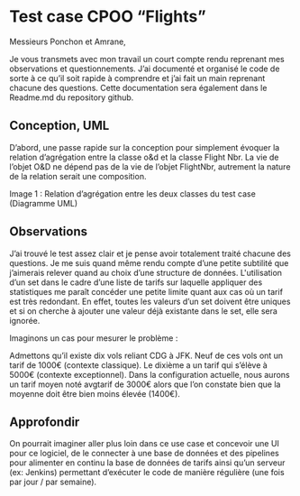 

<h1>Test case CPOO “Flights” </h1>


Messieurs Ponchon et Amrane, 

Je vous transmets avec mon travail un court compte rendu reprenant mes observations et questionnements. 
J’ai documenté et organisé le code de sorte à ce qu’il soit rapide à comprendre et j’ai fait un main reprenant chacune des questions. 
Cette documentation sera également dans le Readme.md du repository github.

<h2> Conception, UML </h2>

D’abord, une passe rapide sur la conception pour simplement évoquer la relation d’agrégation entre la classe o&d et la classe Flight Nbr. 
La vie de l’objet O&D ne dépend pas de la vie de l’objet FlightNbr, autrement la nature de la relation serait une composition.


Image 1 : Relation d’agrégation entre les deux classes du test case (Diagramme UML)










<h2>  Observations </h2>


J’ai trouvé le test assez clair et je pense avoir totalement traité chacune des questions.
Je me suis quand même rendu compte d’une petite subtilité que j’aimerais relever quand au choix d’une structure de données.
L'utilisation d’un set<long> dans le cadre d’une liste de tarifs sur laquelle appliquer des statistiques me paraît concéder une petite limite quant aux cas où un tarif est très redondant. 
En effet, toutes les valeurs d’un set doivent être uniques et si on cherche à ajouter une valeur déjà existante dans le set, elle sera ignorée.

Imaginons un cas pour mesurer le problème : 

Admettons qu’il existe dix vols reliant CDG à JFK. 
Neuf de ces vols ont un tarif de 1000€ (contexte classique). Le dixième a un tarif qui s’élève à 5000€ (contexte exceptionnel). 
Dans la configuration actuelle, nous aurons un tarif moyen noté avgtarif de 3000€ alors que l’on constate bien que la moyenne doit être bien moins élevée (1400€). 

  <h2> Approfondir </h2>

On pourrait imaginer aller plus loin dans ce use case et concevoir une UI pour ce logiciel, de le connecter à une base de données et des pipelines pour alimenter en continu la base de données de tarifs ainsi qu’un serveur (ex: Jenkins) permettant d’exécuter le code de manière régulière (une fois par jour / par semaine).
